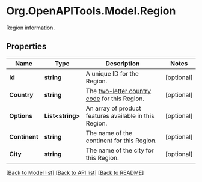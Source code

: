 # Org.OpenAPITools.Model.Region
Region information.

## Properties

Name | Type | Description | Notes
------------ | ------------- | ------------- | -------------
**Id** | **string** | A unique ID for the Region. | [optional] 
**Country** | **string** | The [two-letter country code](https://en.wikipedia.org/wiki/ISO_3166-1_alpha-2) for this Region. | [optional] 
**Options** | **List&lt;string&gt;** | An array of product features available in this Region. | [optional] 
**Continent** | **string** | The name of the continent for this Region. | [optional] 
**City** | **string** | The name of the city for this Region. | [optional] 

[[Back to Model list]](../README.md#documentation-for-models) [[Back to API list]](../README.md#documentation-for-api-endpoints) [[Back to README]](../README.md)

